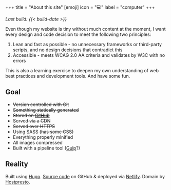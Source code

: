 +++
title = "About this site"
[emoji]
	icon = "💻"
	label = "computer"
+++

*Last build: {{< build-date >}}*

Even though my website is tiny without much content at the moment, I want every design and code decision to meet the following two principles:

1. Lean and fast as possible - no unnecessary frameworks or third-party scripts, and no design decisions that contradict this
2. Accessible - meets WCAG 2.0 AA criteria and validates by W3C with no errors

This is also a learning exercise to deepen my own understanding of web best practices and development tools. And have some fun.

## Goal

* ~~Version controlled with Git~~
* ~~Something statically generated~~
* ~~Stored on [GitHub](https://www.github.com/alicegherbison)~~
* ~~Served via a CDN~~
* ~~Served over HTTPS~~
* Using SASS ~~(has some CSS)~~
* Everything properly minified
* All images compressed
* Built with a pipeline tool ([Gulp](https://gulpjs.com)?)

## Reality

Built using [Hugo](https://gohugo.io). [Source code](https://github.com/alicegherbison/alicegherbison.com) on GitHub &amp; deployed via [Netlify](https://www.netlify.com). Domain by [Hostpresto](https://hostpresto.com/my/aff.php?aff=289).